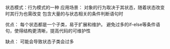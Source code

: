 状态模式：行为模式的一种
应用场景：
对象的行为取决于其状态，随着状态改变时其行为也需改变
包含大量的与状态相关的条件判断语句时

优点：
每个状态都是一个子类，易于扩展和维护。
避免过多的if-else等条件语句，使得结构更清晰，提高代码的可维护性


缺点：
可能会导致状态子类会过多
